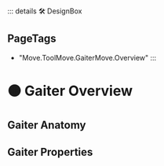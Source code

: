 ::: details 🛠 <dev>DesignBox</dev> 


<h2>PageTags</h2>

- "Move.ToolMove.GaiterMove.Overview"
:::

# 🟠 <move>Gaiter Overview</move>

## Gaiter Anatomy

## Gaiter Properties
